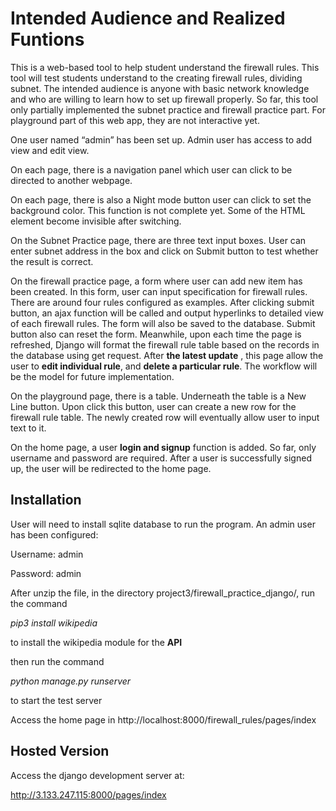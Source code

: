 # Intended Audience and Realized Funtions
This is a web-based tool to help student understand the firewall rules. This tool will test students
understand to the creating firewall rules, dividing subnet.
The intended audience is anyone with basic network knowledge and who are willing to learn
how to set up firewall properly.
So far, this tool only partially implemented the subnet practice and firewall practice part. For
playground part of this web app, they are not interactive yet.

One user named “admin” has been set up. Admin user has access to add view and edit view.

On each page, there is a navigation panel which user can click to be directed to another webpage.

On each page, there is also a Night mode button user can click to set the background color. This
function is not complete yet. Some of the HTML element become invisible after switching.

On the Subnet Practice page, there are three text input boxes. User can enter subnet address in
the box and click on Submit button to test whether the result is correct.

On the firewall practice page, a form where user can add new item has been created. In this form,
user can input specification for firewall rules. There are around four rules configured as
examples. After clicking submit button, an ajax function will be called and output hyperlinks to
detailed view of each firewall rules. The form will also be saved to the database. Submit button
also can reset the form. Meanwhile, upon each time the page is refreshed, Django will format the
firewall rule table based on the records in the database using get request. After **the latest update**
, this page allow the user to **edit individual rule**, and **delete a particular rule**. The workflow will 
be the model for future implementation.

On the playground page, there is a table. Underneath the table is a New Line button. Upon click
this button, user can create a new row for the firewall rule table. The newly created row will
eventually allow user to input text to it. 

On the home page, a user **login and signup** function is added. So far, only username and password 
are required. After a user is successfully signed up, the user will be redirected to the home page.

## Installation
User will need to install sqlite database to run the program.
An admin user has been configured:

Username: admin

Password: admin

After unzip the file, in the directory project3/firewall_practice_django/, run the command

*pip3 install wikipedia*

to install the wikipedia module for the **API**

then run the command

*python manage.py runserver*

to start the test server

Access the home page in http://localhost:8000/firewall_rules/pages/index

## Hosted Version
Access the django development server at:

http://3.133.247.115:8000/pages/index
